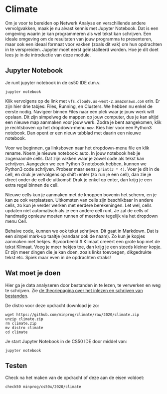 # Climate

Om je voor te bereiden op Netwerk Analyse en verschillende andere vervolgvakken, maak je nu alvast kennis met Jupyter Notebook. Dat is een omgeving waarin je kan programmeren als wel tekst kan schrijven. Een ideale omgeving om de resultaten van jouw programma te presenteren, maar ook een ideaal formaat voor vakken (zoals dit vak) om hun opdrachten in te verspreiden. Jupyter moet eerst geïnstalleerd worden. Hoe je dit doet lees je in de introductie van deze module.


## Jupyter Notebook

Je runt jupyter notebook in de cs50 IDE d.m.v.

    jupyter notebook

Klik vervolgens op de link met `vfs.cloud9.us-west-2.amazonaws.com` erin. Er zijn hier drie tabjes: Files, Running, en Clusters. We hebben nu enkel de eerste nodig. Navigeer binnen Files naar een plek waar je jouw werk wilt opslaan. Dit zijn simpelweg de mappen op jouw computer, dus je kan altijd een nieuwe map aanmaken voor jouw werk. Zodra je bent aangekomen, klik je rechtsboven op het dropdown-menu `new`. Kies hier voor een Python3 notebook. Dan opent er een nieuw tabblad met daarin een nieuwe notebook.

Voor we beginnen, ga linksboven naar het dropdown-menu file en klik rename. Noem je nieuwe notebook: auto. In jouw notebook heb je zogenaamde cells. Dat zijn vakken waar je zowel code als tekst kan schrijven. Aangezien we een Python 3 notebook hebben, kunnen we Python3 code schrijven. Probeer maar eens: `print(3 * 4)`. Voer je dit in de cell, en druk je vervolgens op shift+enter (zo run je een cell), dan zie je direct onder de cell de uitkomst! Druk je enkel op enter, dan krijg je een extra regel binnen de cell.

Nieuwe cells kun je aanmaken met de knoppen bovenin het scherm, en je kan ze ook verplaatsen. Uitkomsten van cells zijn beschikbaar in andere cells, zo kun je verder werken met eerdere berekeningen. Let wel, cells updaten niet automatisch als je een andere cell runt. Je zal de cells of handmatig opnieuw moeten runnen of meerdere tegelijk via het dropdown menu Cell.

Behalve code, kunnen we ook tekst schrijven. Dit gaat in Markdown. Dat is een simpel mark-up taaltje (vandaar ook de naam). Zo kun je kopjes aanmaken met hekjes. Bijvoorbeeld # Klimaat creeërt een grote kop met de tekst Klimaat. Voeg je meer hekjes toe, dan krijg je een steeds kleiner kopje. Er zijn meer dingen die je kan doen, zoals links toevoegen, dikgedrukte tekst etc. Spiek maar even in de opdrachten straks!


## Wat moet je doen

Hier ga je data analyseren door bestanden in te lezen, te verwerken en weg te schrijven. Zie [de theoriepagina over het inlezen en schrijven van bestanden](/theory/io).

De distro voor deze opdracht download je zo:

    wget https://github.com/minprog/climate/raw/2020/climate.zip
    unzip climate.zip
    rm climate.zip
    mv distro climate
    cd climate

Je start Jupyter Notebook in de CS50 IDE door middel van:

    jupyter notebook

## Testen

Check na het maken van de opdracht of deze aan de eisen voldoet:

    check50 minprog/cs50x/2020/climate
